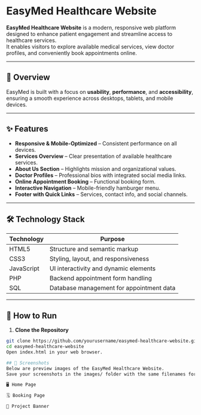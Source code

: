 # EasyMed Healthcare Website

**EasyMed Healthcare Website** is a modern, responsive web platform designed to enhance patient engagement and streamline access to healthcare services.  
It enables visitors to explore available medical services, view doctor profiles, and conveniently book appointments online.

---

## 📌 Overview

EasyMed is built with a focus on **usability**, **performance**, and **accessibility**, ensuring a smooth experience across desktops, tablets, and mobile devices.

---

## ✨ Features

- **Responsive & Mobile-Optimized** – Consistent performance on all devices.
- **Services Overview** – Clear presentation of available healthcare services.
- **About Us Section** – Highlights mission and organizational values.
- **Doctor Profiles** – Professional bios with integrated social media links.
- **Online Appointment Booking** – Functional booking form.
- **Interactive Navigation** – Mobile-friendly hamburger menu.
- **Footer with Quick Links** – Services, contact info, and social channels.

---

## 🛠 Technology Stack

| Technology   | Purpose                                    |
|--------------|--------------------------------------------|
| HTML5        | Structure and semantic markup              |
| CSS3         | Styling, layout, and responsiveness        |
| JavaScript   | UI interactivity and dynamic elements      |
| PHP          | Backend appointment form handling          |
| SQL          | Database management for appointment data   |

---

## 🚀 How to Run

1. **Clone the Repository**
```bash
git clone https://github.com/yourusername/easymed-healthcare-website.git
cd easymed-healthcare-website
Open index.html in your web browser.

## 📸 Screenshots
Below are preview images of the EasyMed Healthcare Website.
Save your screenshots in the images/ folder with the same filenames for them to appear here.

🖥 Home Page

🗓 Booking Page

📢 Project Banner

